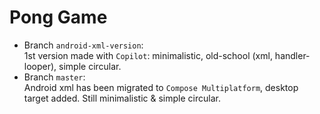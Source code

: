 # Pong Game
* Branch `android-xml-version`: <br/>
  1st version made with `Copilot`: minimalistic, old-school (xml, handler-looper), simple circular.
* Branch `master`: <br/>
  Android xml has been migrated to `Compose Multiplatform`, desktop target added. Still minimalistic & simple circular.
